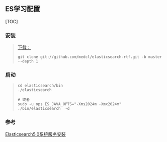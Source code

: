 ## ES学习配置

[TOC]

### 安装

> [下载：](https://github.com/medcl/)
>
> `git clone git://github.com/medcl/elasticsearch-rtf.git -b master --depth 1`

### 启动

> ```shell
> cd elasticsearch/bin
> ./elasticsearch
>
> # 或者
> sudo -u ops ES_JAVA_OPTS="-Xms2024m -Xmx2024m"  ./bin/elasticsearch  -d
> ```





### 参考

[Elasticsearch5.0系统服务安装](http://www.toutiao.com/a6357858465708916993/)
